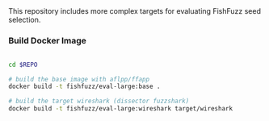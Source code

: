
## 

This repository includes more complex targets for evaluating FishFuzz seed selection.

### Build Docker Image

```bash

cd $REPO

# build the base image with aflpp/ffapp
docker build -t fishfuzz/eval-large:base .

# build the target wireshark (dissector fuzzshark)
docker build -t fishfuzz/eval-large:wireshark target/wireshark

```
